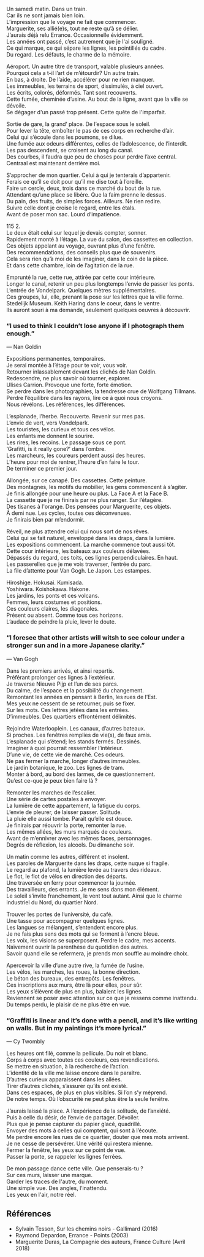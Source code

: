 Un samedi matin. Dans un train.  
Car ils ne sont jamais bien loin.   
L’impression que le voyage ne fait que commencer.   
Marguerite, ses allié(e)s, tout ne reste qu’à se délier.   
J’aurais déjà relu Errance. Occasionnelle évidemment.   
Les années ont passé, c’est autrement que je l'ai souligné.  
Ce qui marque, ce qui sépare les lignes, les pointillés du cadre.   
Du regard. Les défauts, le charme de la mémoire.  

Aéroport. Un autre titre de transport, valable plusieurs années.  
Pourquoi cela a t-il l’art de m’étourdir? Un autre train.   
En bas, à droite. De l’aide, accélérer pour ne rien manquer.   
Les immeubles, les terrains de sport, dissimulés, à ciel ouvert.   
Les écrits, colorés, déformés. Tant sont recouverts.   
Cette fumée, cheminée d’usine. Au bout de la ligne, avant que la ville se dévoile.   
Se dégager d'un passé trop présent. Cette quête de l'imparfait. 

Sortie de gare, la grand’ place. De l’espace sous le soleil.   
Pour lever la tête, emboîter le pas de ces corps en recherche d’air.  
Celui qui s’écoule dans les poumons, se dilue.    
Une fumée aux odeurs différentes,  celles de l’adolescence, de l’interdit.   
Les pas descendent, se croisent au long du canal.   
Des courbes, il faudra que peu de choses pour perdre l’axe central.   
Centraal est maintenant derrière moi.   

S’approcher de mon quartier. Celui à qui je tenterais d’appartenir.   
Ferais ce qu’il se doit pour qu’il me dise tout à l’oreille.  
Faire un cercle, deux, trois dans ce marché du bout de la rue.   
Attendant qu’une place se libére. Que la faim prenne le dessus.  
Du pain, des fruits, de simples forces. Ailleurs. Ne rien redire.  
Suivre celle dont je croise le regard, entre les étals.   
Avant de poser mon sac. Lourd d’impatience.   

115 2.   
Le deux était celui sur lequel je devais compter, sonner.   
Rapidement monté à l’étage. La vue du salon, des cassettes en collection.   
Ces objets appelant au voyage, ouvrant plus d’une fenêtre.   
Des recommendations, des conseils plus que de souvenirs.   
Cela sera rien qu’à moi de les imaginer, dans le coin de la pièce.   
Et dans cette chambre, loin de l’agitation de la rue.  

Emprunté la rue, cette rue, attirée par cette cour intérieure.   
Longer le canal, retenir un peu plus longtemps l’envie de passer les ponts.   
L’entrée de Vondelpark. Quelques mètres supplémentaires.   
Ces groupes, lui, elle, prenant la pose sur les lettres que la ville forme.   
Stedelijk Museum. Keith Haring dans le coeur, dans le ventre.   
Ils auront souri à ma demande, seulement quelques oeuvres à découvrir.   


### “I used to think I couldn’t lose anyone if I photograph them enough.”
— Nan Goldin

Expositions permanentes, temporaires.   
Je serai montée à l’étage pour te voir, vous voir.   
Retourner inlassablement devant les clichés de Nan Goldin.   
Redescendre, ne plus savoir où tourner, explorer.   
Ulises Carrion. Provoque une forte, forte émotion.    
Se perdre dans les photographies, la tendresse crue de Wolfgang Tillmans.   
Perdre l’équilibre dans les rayons, lire ce à quoi nous croyons.   
Nous révélons. Les références, les différences.    

L’esplanade, l’herbe. Recouverte. Revenir sur mes pas.   
L’envie de vert, vers Vondelpark.   
Les touristes, les curieux et tous ces vélos.   
Les enfants me donnent le sourire.   
Les rires, les recoins. Le passage sous ce pont.   
‘Grafitti, is it really gone?’ dans l’ombre.   
Les marcheurs, les coureurs perdent aussi des heures.   
L’heure pour moi de rentrer, l’heure d’en faire le tour.   
De terminer ce premier jour.   

Allongée, sur ce canapé. Des cassettes. Cette peinture.   
Des montagnes, les motifs du mobilier, les gens commencent à s’agiter.   
Je finis allongée pour une heure ou plus. La Face A et la Face B.   
La cassette que je ne finirais par ne plus ranger. Sur l’étagère.  
Des tisanes à l'orange. Des pensées pour Marguerite, ces objets.  
Â demi nue. Les cycles, toutes ces déconvenues.    
Je finirais bien par m’endormir. 

Réveil, ne plus attendre celui qui nous sort de nos rêves.  
Celui qui se fait naturel, enveloppé dans les draps, dans la lumière.   
Les expositions commencent. La marche commence tout aussi tôt.   
Cette cour intérieure, les bateaux aux couleurs délavées.   
Dépassés du regard, ces toits, ces lignes perpendiculaires. En haut.   
Les passerelles que je me vois traverser, l’entrée du parc.   
La file d’attente pour Van Gogh. Le Japon. Les estampes.   

Hiroshige. Hokusai. Kumisada.   
Yoshiwara. Koishokawa. Hakone.   
Les jardins, les ponts et ces volcans.   
Femmes, leurs costumes et positions.   
Ces couleurs claires, les diagonales.   
Présent ou absent. Comme tous ces horizons.   
L’audace de peindre la pluie, lever le doute.    

### “I foresee that other artists will witsh to see colour under a stronger  sun and in a more Japanese clarity.” 
— Van Gogh 

Dans les premiers arrivés, et ainsi repartis.   
Préférant prolonger ces lignes à l’extérieur.   
Je traverse Nieuwe Pijp et l’un de ses parcs.   
Du calme, de l’espace et la possibilité du changement.   
Remontant les années en pensant à Berlin, les rues de l’Est.   
Mes yeux ne cessent de se retourner, puis se fixer.   
Sur les mots. Ces lettres jetées dans les entrées.   
D’immeubles. Des quartiers effrontément délimités.   

Rejoindre Waterlooplein. Les canaux, d’autres bateaux.   
Si proches. Les fenêtres remplies de vie(s), de faux amis.   
L’esplanade qui s’étend; les stands fermés. Dessinés.   
Imaginer à quoi pourrait ressembler l’intérieur.   
D’une vie, de cette vie de marché. Ces odeurs.   
Ne pas fermer la marche, longer d’autres immeubles.   
Le jardin botanique,  le zoo. Les lignes de tram.   
Monter à bord, au bord des larmes, de ce questionnement.   
Qu’est ce-que je peux bien faire là ?    

Remonter les marches de l’escalier.  
Une série de cartes postales à envoyer.  
La lumière de cette appartement, la fatigue du corps.   
L’envie de pleurer, de laisser passer. Solitude.   
La pluie elle aussi tombe. Parait qu’elle est douce.   
Je finirais par réouvrir la porte, remonter la rue.   
Les mêmes allées, les murs marqués de couleurs.   
Avant de m’ennivrer avec les mêmes faces, personnages.   
Degrés de réflexion, les alcools. Du dimanche soir. 

Un matin comme les autres, différent et insolent.   
Les paroles de Marguerite dans les draps, cette nuque si fragile.   
Le regard au plafond, la lumière levée au travers des rideaux.   
Le flot, le flot de vélos en direction des départs.   
Une traversée en ferry pour commencer la journée.  
Des travailleurs, des errants. Je me sens dans mon élément.   
Le soleil s’invite franchement, le vent tout autant. 
Ainsi que le charme industriel du Nord, du quartier Nord.   

Trouver les portes de l’université, du café.   
Une tasse pour accompagner quelques lignes.   
Les langues se mélangent, s’entendent encore plus.  
Je ne fais plus sens des mots qui se forment à l’encre bleue.   
Les voix, les visions se superposent. Perdre le cadre, mes accents.   
Naïvement ouvrir la parenthèse du quotidien des autres.  
Savoir quand elle se refermera, je prends mon souffle au moindre choix.   

Apercevoir la ville d’une autre rive, la fumée de l’usine.   
Les vélos, les marches, les roues, la bonne direction.   
Le béton des bureaux, des entrepôts. Les fenêtres.   
Ces inscriptions aux murs, être là pour elles, pour sûr.   
Les yeux s’élèvent de plus en plus, balaient les lignes.   
Reviennent se poser avec attention sur ce que je ressens comme inattendu.   
Du temps perdu, le plaisir de ne plus être en vue.  

### “Graffiti is linear and it’s done with a pencil, and it’s like writing on walls. But in my paintings it’s more lyrical.”
— Cy Twombly

Les heures ont filé, comme la pellicule. Du noir et blanc.   
Corps à corps avec toutes ces couleurs,  ces revendications.   
Se mettre en situation, à la  recherche de l’action.   
L’identité de la ville me laisse encore dans le paraître.   
D’autres curieux apparaissent dans les allées.   
Tirer d’autres clichés, s’assurer qu’ils ont existé.   
Dans ces espaces, de plus en plus visibles. Si l’on s’y méprend.   
De notre temps. Où l’obscurité ne peut plus être la seule fenêtre.   

J’aurais laissé la place. A l’expérience de la solitude, de l’anxiété.   
Puis à celle du désir, de l’envie de partager. Dévoiler.   
Plus que je pense capturer du papier glacé, quadrillé.   
Envoyer des mots à celles qui comptent, qui sont à l’écoute.   
Me perdre encore les rues de ce quartier, douter que mes mots arrivent.   
Je ne cesse de persévérer. Une vérité qui restera mienne.   
Fermer la fenêtre, les yeux sur ce point de vue.   
Passer la porte, se rappeler les lignes ferrées.   

De mon passage dance cette ville. Que penserais-tu ?     
Sur ces murs, laisser une marque.  
Garder les traces de l'autre, du moment.      
Une simple vue. Des angles, l’inattendu.  
Les yeux en l'air, notre réel.   

## Références

* Sylvain Tesson, Sur les chemins noirs - Gallimard (2016) 
* Raymond Depardon, Errance - Points (2003)
* Marguerite Duras, La Compagnie des auteurs, France Culture (Avril 2018)


